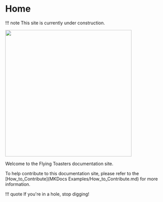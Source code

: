 # Home

!!! note
    This site is currently under construction.

<img src="/img/toaster_logo.png" width="400">

Welcome to the Flying Toasters documentation site.

To help contribute to this documentation site, please refer to the [How_to_Contribute](MKDocs Examples/How_to_Contribute.md) for more information.

!!! quote
    If you're in a hole, stop digging!